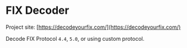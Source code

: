 # FIX Decoder

Project site: [https://decodeyourfix.com/](https://decodeyourfix.com/)

Decode FIX Protocol `4.4`, `5.0`, or using custom protocol.
